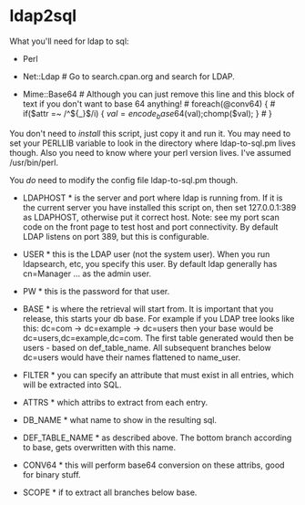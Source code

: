# ldap2sql

What you'll need for ldap to sql:

- Perl

- Net::Ldap	#  Go to search.cpan.org and search for LDAP.

- Mime::Base64    #  Although you can just remove this line and this block of text if you don't want to base 64 anything!
		  #  foreach(@conv64) {
                  #   if($attr =~ /^${_}$/i)  { $val=encode_base64($val);chomp($val); }
                  #  }

You don't need to _install_ this script, just copy it and run it. You may need to set your PERLLIB variable to look in the directory where ldap-to-sql.pm lives though.  Also you need to know where your perl version lives.  I've assumed /usr/bin/perl.

You _do_ need to modify the config file ldap-to-sql.pm though.

* LDAPHOST * is the server and port where ldap is running from.  If it is the current server you have installed this script on, then set 127.0.0.1:389 as LDAPHOST, otherwise put it correct host.  Note:  see my port scan code on the front page to test host and port connectivity.  By default LDAP listens on port 389, but this is configurable.

* USER * this is the LDAP user (not the system user).  When you run ldapsearch, etc, you specify this user.  By default ldap generally has cn=Manager ... as the admin user.

* PW * this is the password for that user.

* BASE * is where the retrieval will start from.  It is important that you release, this starts your db base.  For example if you LDAP tree looks like this: dc=com -> dc=example -> dc=users  then your base would be dc=users,dc=example,dc=com.  The first table generated would then be users - based on def_table_name.  All subsequent branches below dc=users would have their names flattened to name_user.

* FILTER * you can specify an attribute that must exist in all entries, which will be extracted into SQL.

* ATTRS * which attribs to extract from each entry.

* DB_NAME * what name to show in the resulting sql.

* DEF_TABLE_NAME * as described above.  The bottom branch according to base, gets overwritten with this name.

* CONV64 * this will perform base64 conversion on these attribs, good for binary stuff.

* SCOPE * if to extract all branches below base.
